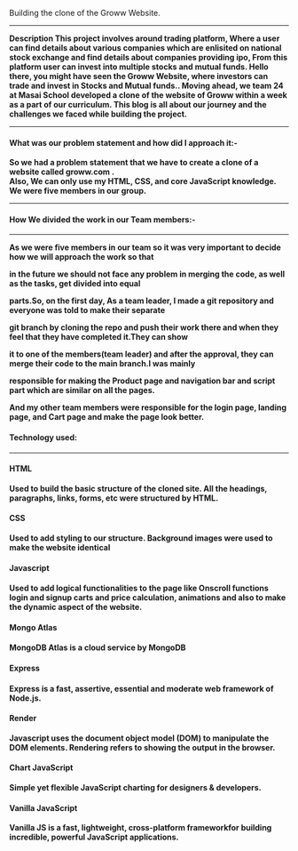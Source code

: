 Building the clone of the Groww Website.
<hr>
<b>Description<b>
This project involves around trading platform, Where a user can find details about various companies which are enlisited on national
stock exchange and find details about companies providing ipo, From this platform user can invest into multiple stocks and mutual funds.
Hello there, you might have seen the Groww Website, where investors can trade and invest in Stocks and Mutual funds..
Moving ahead, we team 24 at Masai School developed a clone of the website of Groww within a week as a part of our curriculum.
This blog is all about our journey and the challenges we faced while building the project.

<hr>
<h4>What was our problem statement and how did I approach it:-</h4>
<p>So we had a problem statement that we have to create a clone of a website called groww.com .<br>
Also, We can only use my HTML, CSS, and core JavaScript knowledge. We were five members in our group.</p>

<hr>

<h4>How We divided the work in our Team members:-</h4>
<hr>
<p>As we were five members in our team so it was very important to decide how we will approach the work so that<br>

in the future we should not face any problem in merging the code, as well as the tasks, get divided into equal<br>

parts.So, on the first day, As a team leader, I made a git repository and everyone was told to make their separate<br>

git branch by cloning the repo and push their work there and when they feel that they have completed it.They can show<br>

it to one of the members(team leader) and after the approval, they can merge their code to the main branch.I was mainly<br>

responsible for making the Product page and navigation bar and script part which are similar on all the pages.<br>

And my other team members were responsible for the login page, landing page, and Cart page and make the page look better.</p>

<h4>Technology used:</h4>
<hr>
<h4>HTML</h4>
Used to build the basic structure of the cloned site. All the headings, paragraphs, links, forms, etc were structured by HTML.

<h4>CSS</h4>
Used to add styling to our structure. Background images were used to make the website identical

<h4>Javascript<h4>
Used to add logical functionalities to the page like Onscroll functions login and signup carts
and price calculation, animations and also to make the dynamic aspect of the website.

<h4>Mongo Atlas<h4>
MongoDB Atlas is a cloud service by MongoDB

<h4>Express<h4>
Express is a fast, assertive, essential and moderate web framework of Node.js.

<h4> Render</h4>
Javascript uses the document object model (DOM) to manipulate the DOM elements. Rendering refers to showing the output in the browser. 

<h4>Chart JavaScript </h4>
Simple yet flexible JavaScript charting for designers & developers.

<h4>Vanilla JavaScript</h4>
Vanilla JS is a fast, lightweight, cross-platform frameworkfor building incredible, powerful JavaScript applications.




